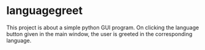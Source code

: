 # languagegreet

This project is about a simple python GUI program. 
On clicking the language button given in the main window, the user is greeted in the corresponding language.
